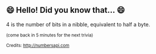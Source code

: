 ## 😄 Hello! Did you know that... 😄
4 is the number of bits in a nibble, equivalent to half a byte.

<sup>(come back in 5 minutes for the next trivia)</sup>


<sup>Credits: http://numbersapi.com</sup>
